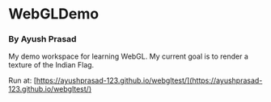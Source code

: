 # WebGLDemo
### By Ayush Prasad

My demo workspace for learning WebGL. My current goal is to render a texture of the Indian Flag.

Run at: [https://ayushprasad-123.github.io/webgltest/](https://ayushprasad-123.github.io/webgltest/)

